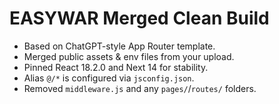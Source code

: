 # EASYWAR Merged Clean Build

- Based on ChatGPT-style App Router template.
- Merged public assets & env files from your upload.
- Pinned React 18.2.0 and Next 14 for stability.
- Alias `@/*` is configured via `jsconfig.json`.
- Removed `middleware.js` and any `pages/`/`routes/` folders.
